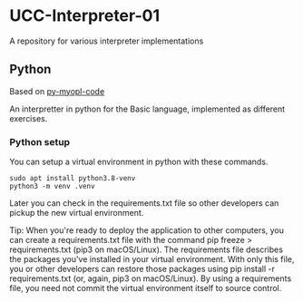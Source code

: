 # UCC-Interpreter-01
A repository for various interpreter implementations

## Python

Based on [py-myopl-code](https://github.com/davidcallanan/py-myopl-code)

An interpretter in python for the Basic language, implemented as different exercises. 

### Python setup

You can setup a virtual environment in python with these commands. 

    sudo apt install python3.8-venv
    python3 -m venv .venv

Later you can check in the requirements.txt file so other developers can pickup the new virtual environment. 

Tip: When you're ready to deploy the application to other computers, you can create a requirements.txt file with the command pip freeze > requirements.txt (pip3 on macOS/Linux). The requirements file describes the packages you've installed in your virtual environment. With only this file, you or other developers can restore those packages using pip install -r requirements.txt (or, again, pip3 on macOS/Linux). By using a requirements file, you need not commit the virtual environment itself to source control.

